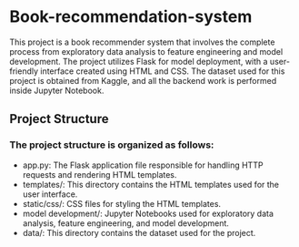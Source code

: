 # Book-recommendation-system
This project is a book recommender system that involves the complete process from exploratory data analysis to feature engineering and model development. The project utilizes Flask for model deployment, with a user-friendly interface created using HTML and CSS. The dataset used for this project is obtained from Kaggle, and all the backend work is performed inside Jupyter Notebook.
## Project Structure
### The project structure is organized as follows:

- app.py: The Flask application file responsible for handling HTTP requests and rendering HTML templates.
- templates/: This directory contains the HTML templates used for the user interface.
- static/css/: CSS files for styling the HTML templates.
- model development/: Jupyter Notebooks used for exploratory data analysis, feature engineering, and model development.
- data/: This directory contains the dataset used for the project.
